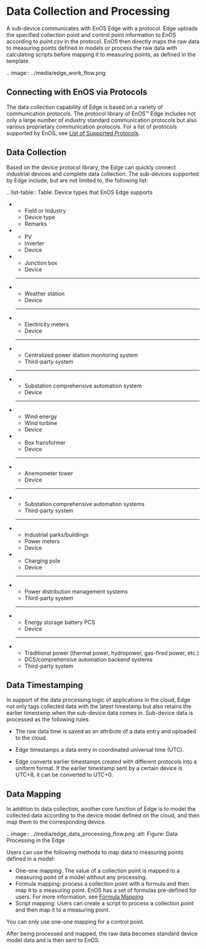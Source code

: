 # Data Collection and Processing

A sub-device communicates with EnOS Edge with a protocol. Edge uploads the specified collection point and control point information to EnOS according to *point.csv* in the protocol. EnOS then directly maps the raw data to measuring points defined in models or process the raw data with calculating scripts before mapping it to measuring points, as defined in the template.

.. image:: ../media/edge_work_flow.png

## Connecting with EnOS via Protocols

The data collection capability of Edge is based on a variety of communication protocols. The protocol library of EnOS™ Edge includes not only a large number of industry standard communication protocols but also various proprietary communication protocols. For a list of protocols supported by EnOS, see [ List of Supported Protocols](../reference/protocol_list).

## Data Collection

Based on the device protocol library, the Edge can quickly connect industrial devices and complete data collection. The sub-devices supported by Edge include, but are not limited to, the following list:

.. list-table:: Table: Device types that EnOS Edge supports

   * - Field or Industry
     - Device type
     - Remarks
   * - PV
     - Inverter
     - Device
   * - Junction box
     - Device
     - --
   * - Weather station
     - Device
     - --
   * - Electricity meters
     - Device
     - --
   * - Centralized power station monitoring system
     - Third-party system
     - --
   * - Substation comprehensive automation system 
     - Device
     - --
   * - Wind energy
     - Wind turbine
     - Device
   * - Box transformer
     - Device
     - --
   * - Anemometer tower
     - Device
     - --
   * - Substation comprehensive automation systems
     - Third-party system
     - --
   * - Industrial parks/buildings
     - Power meters
     - Device
   * - Charging pole
     - Device
     - --
   * - Power distribution management systems
     - Third-party system
     - --
   * - Energy storage battery PCS
     - Device
     - --
   * - Traditional power (thermal power, hydropower, gas-fired power, etc.)
     - DCS/comprehensive automation backend systems
     - Third-party system

## Data Timestamping

In support of the data processing logic of applications in the cloud, Edge not only tags collected data with the latest timestamp but also retains the earlier timestamp when the sub-device data comes in. Sub-device data is processed as the following rules:

- The raw data time is saved as an attribute of a data entry and uploaded to the cloud.

- Edge timestamps a data entry in coordinated universal time (UTC). 

- Edge converts earlier timestamps created with different protocols into a uniform format. If the earlier timestamp sent by a certain device is UTC+8, it can be converted to UTC+0.

## Data Mapping

In addition to data collection, another core function of Edge is to model the collected data according to the device model defined on the cloud, and then map them to the corresponding device.

.. image:: ../media/edge_data_processing_flow.png
   :alt: Figure: Data Processing in the Edge

Users can use the following methods to map data to measuring points defined in a model:
- One-one mapping: The value of a collection point is mapped to a measuring point of a model without any processing.
- Formula mapping: process a collection point with a formula and then map it to a measuring point. EnOS has  a set of formulas pre-defined for users. For more information, see [Formula Mapping](../reference/edge_computing)
- Script mapping: Users can create a script to process a collection point and then map it to a measuring point.

You can only use one-one mapping for a control point.

After being processed and mapped, the raw data becomes standard device model data and is then sent to EnOS.


<!--end-->
